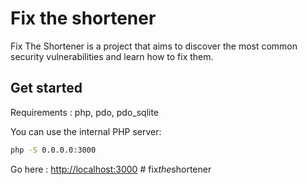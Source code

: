 # Fix the shortener

Fix The Shortener is a project that 
aims to discover the most common security vulnerabilities and 
learn how to fix them.

## Get started

Requirements : php, pdo, pdo_sqlite

You can use the internal PHP server:

```bash
php -S 0.0.0.0:3000
```

Go here : [http://localhost:3000](http://localhost:3000)
#   f i x _ t h e _ s h o r t e n e r  
 
